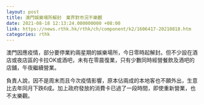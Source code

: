```yaml
---
layout: post
title: 澳門娛樂場所解封　業界對市況不樂觀
date: 2021-08-18 12:13:24.000000000 +08:00
link: https://news.rthk.hk/rthk/ch/component/k2/1606417-20210818.htm
categories: rthk
---
```


澳門因應疫情，部分要停業約兩星期的娛樂場所，今日零時起解封。但不少設在酒店或夜店區的卡拉OK或酒吧，未有在零晨復業，只有少數同時經營餐飲及酒吧的店舖，午夜繼續營業。

負責人說，因不是周末而且今次疫情影響，原本佔兩成的本地客也不願外出，生意比去年同月下跌6成。加上政府發放的消費卡已過了一段時間，即使重新營業，也不太樂觀。
